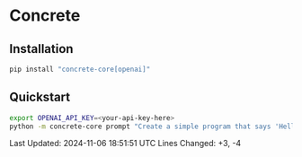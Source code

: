 # Concrete

## Installation
```python
pip install "concrete-core[openai]"
```

## Quickstart
```bash
export OPENAI_API_KEY=<your-api-key-here>
python -m concrete-core prompt "Create a simple program that says 'Hello, World!'"
```

Last Updated: 2024-11-06 18:51:51 UTC
Lines Changed: +3, -4